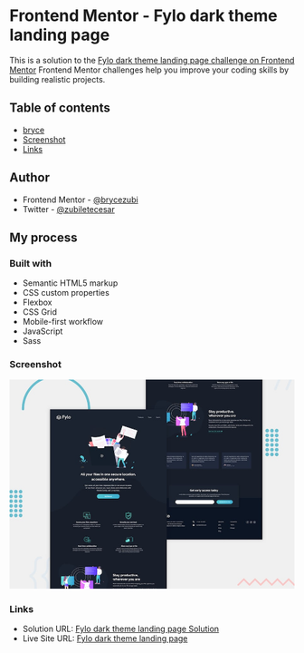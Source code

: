 # Frontend Mentor - Fylo dark theme landing page
This is a solution to the [Fylo dark theme landing page challenge on Frontend Mentor](https://www.frontendmentor.io/challenges/qr-code-component-iux_sIO_H/hub)
Frontend Mentor challenges help you improve your coding skills by building realistic projects. 

## Table of contents
- [bryce](#author)
- [Screenshot](#screenshot)
- [Links](#links)

## Author
- Frontend Mentor - [@brycezubi](https://www.frontendmentor.io/profile/brycezubi)
- Twitter - [@zubiletecesar](https://twitter.com/home)

## My process

### Built with

- Semantic HTML5 markup
- CSS custom properties
- Flexbox
- CSS Grid
- Mobile-first workflow
- JavaScript
- Sass

### Screenshot

![Design preview for the Fylo dark theme landing page coding challenge](https://github.com/brycezubi/Fylo-Dark-theme/blob/main/assets/design/desktop-preview.jpg)

### Links

- Solution URL: [Fylo dark theme landing page Solution](https://www.frontendmentor.io/solutions/fylo-dark-theme-JHN0thuy5W)
- Live Site URL: [Fylo dark theme landing page](https://brycezubi.github.io/Fylo-Dark-theme/)
